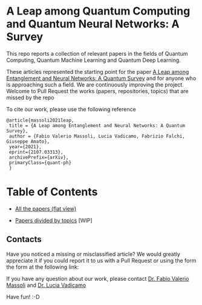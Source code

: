 
A Leap among Quantum Computing and Quantum Neural Networks: A Survey
====================================================================


This repo reports a collection of relevant papers in the fields of Quantum Computing, Quantum Machine Learning and Quantum Deep Learning.



These articles represented the starting point for the paper [A Leap among Entanglement and Neural Networks: A Quantum Survey](https://arxiv.org/abs/2107.03313) and for anyone who is approaching such a field. We are continuously improving the project. Welcome to Pull Request the works (papers, repositories, topics) that are missed by the repo

To cite our work, please use the following reference

<pre><code>@article{massoli2021leap,
 title = {A Leap among Entanglement and Neural Networks: A Quantum Survey},
 author = {Fabio Valerio Massoli, Lucia Vadicamo, Fabrizio Falchi, Giuseppe Amato},
 year={2021},
 eprint={2107.03313},
 archivePrefix={arXiv},
 primaryClass={quant-ph}
 }</code></pre>



# Table of Contents

* [All the papers (flat view)](https://github.com/fvmassoli/survey-quantum-computations/blob/master/allPapers.md)

* [Papers divided by topics](https://github.com/fvmassoli/survey-quantum-computations/blob/master/papersSortedByTopics.md) [WIP]

## Contacts

Have you noticed a missing or misclassified article? We would greatly appreciate it if you could report it to us with a Pull Request or using the form the form at the following link:





If you have any question about our work, please contact [Dr. Fabio Valerio Massoli](mailto:fabio.massoli@isti.cnr.it) and [Dr. Lucia Vadicamo](mailto:lucia.vadicamo@isti.cnr.it)

Have fun! :-D
